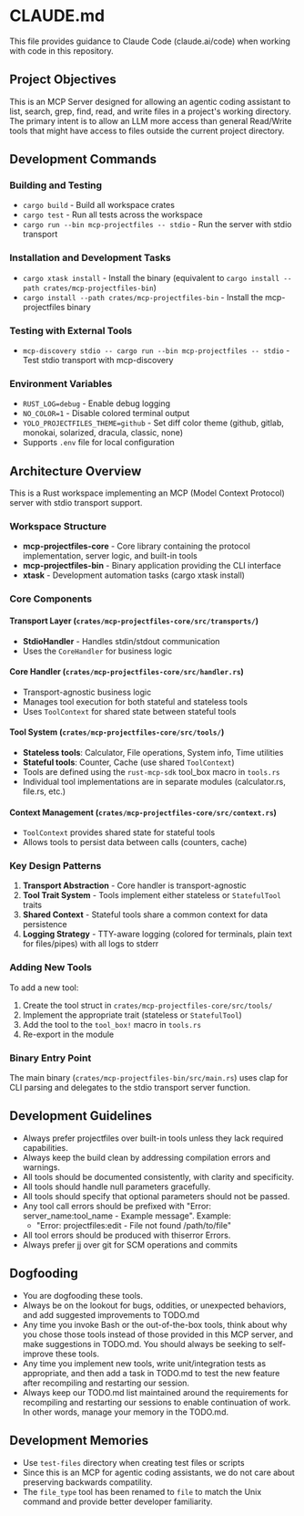 # CLAUDE.md

This file provides guidance to Claude Code (claude.ai/code) when working with code in this repository.

## Project Objectives

This is an MCP Server designed for allowing an agentic coding assistant to list,
search, grep, find, read, and write files in a project's working directory. The
primary intent is to allow an LLM more access than general Read/Write tools that
might have access to files outside the current project directory.

## Development Commands

### Building and Testing

- `cargo build` - Build all workspace crates
- `cargo test` - Run all tests across the workspace
- `cargo run --bin mcp-projectfiles -- stdio` - Run the server with stdio transport

### Installation and Development Tasks

- `cargo xtask install` - Install the binary (equivalent to `cargo install --path crates/mcp-projectfiles-bin`)
- `cargo install --path crates/mcp-projectfiles-bin` - Install the mcp-projectfiles binary

### Testing with External Tools

- `mcp-discovery stdio -- cargo run --bin mcp-projectfiles -- stdio` - Test stdio transport with mcp-discovery

### Environment Variables

- `RUST_LOG=debug` - Enable debug logging
- `NO_COLOR=1` - Disable colored terminal output
- `YOLO_PROJECTFILES_THEME=github` - Set diff color theme (github, gitlab, monokai, solarized, dracula, classic, none)
- Supports `.env` file for local configuration

## Architecture Overview

This is a Rust workspace implementing an MCP (Model Context Protocol) server with stdio transport support.

### Workspace Structure

- **mcp-projectfiles-core** - Core library containing the protocol implementation, server logic, and built-in tools
- **mcp-projectfiles-bin** - Binary application providing the CLI interface
- **xtask** - Development automation tasks (cargo xtask install)

### Core Components

#### Transport Layer (`crates/mcp-projectfiles-core/src/transports/`)

- **StdioHandler** - Handles stdin/stdout communication
- Uses the `CoreHandler` for business logic

#### Core Handler (`crates/mcp-projectfiles-core/src/handler.rs`)

- Transport-agnostic business logic
- Manages tool execution for both stateful and stateless tools
- Uses `ToolContext` for shared state between stateful tools

#### Tool System (`crates/mcp-projectfiles-core/src/tools/`)

- **Stateless tools**: Calculator, File operations, System info, Time utilities
- **Stateful tools**: Counter, Cache (use shared `ToolContext`)
- Tools are defined using the `rust-mcp-sdk` tool_box macro in `tools.rs`
- Individual tool implementations are in separate modules (calculator.rs, file.rs, etc.)

#### Context Management (`crates/mcp-projectfiles-core/src/context.rs`)

- `ToolContext` provides shared state for stateful tools
- Allows tools to persist data between calls (counters, cache)

### Key Design Patterns

1. **Transport Abstraction** - Core handler is transport-agnostic
2. **Tool Trait System** - Tools implement either stateless or `StatefulTool` traits
3. **Shared Context** - Stateful tools share a common context for data persistence
4. **Logging Strategy** - TTY-aware logging (colored for terminals, plain text for files/pipes) with all logs to stderr

### Adding New Tools

To add a new tool:

1. Create the tool struct in `crates/mcp-projectfiles-core/src/tools/`
2. Implement the appropriate trait (stateless or `StatefulTool`)
3. Add the tool to the `tool_box!` macro in `tools.rs`
4. Re-export in the module

### Binary Entry Point

The main binary (`crates/mcp-projectfiles-bin/src/main.rs`) uses clap for CLI parsing and delegates to the stdio transport server function.

## Development Guidelines

- Always prefer projectfiles over built-in tools unless they lack required capabilities.
- Always keep the build clean by addressing compilation errors and warnings.
- All tools should be documented consistently, with clarity and specificity.
- All tools should handle null parameters gracefully.
- All tools should specify that optional parameters should not be passed.
- Any tool call errors should be prefixed with "Error: server_name:tool_name - Example message". Example:
  - "Error: projectfiles:edit - File not found /path/to/file"
- All tool errors should be produced with thiserror Errors.
- Always prefer jj over git for SCM operations and commits

## Dogfooding

- You are dogfooding these tools.
- Always be on the lookout for bugs, oddities, or unexpected behaviors, and add suggested improvements to TODO.md
- Any time you invoke Bash or the out-of-the-box tools, think about why you chose those tools instead of those provided in this MCP server, and make suggestions in TODO.md. You should always be seeking to self-improve these tools.
- Any time you implement new tools, write unit/integration tests as appropriate, and then add a task in TODO.md to test the new feature after recompiling and restarting our session.
- Always keep our TODO.md list maintained around the requirements for recompiling and restarting our sessions to enable continuation of work. In other words, manage your memory in the TODO.md.

## Development Memories

- Use `test-files` directory when creating test files or scripts
- Since this is an MCP for agentic coding assistants, we do not care about preserving backwards compatility.
- The `file_type` tool has been renamed to `file` to match the Unix command and provide better developer familiarity.